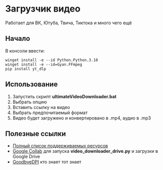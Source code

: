 # Загрузчик видео #
Работает для ВК, Ютуба, Твича, Тиктока и много чего ещё
## Начало ##
В консоли ввести:
```
winget install -e --id Python.Python.3.10
winget install -e --id=Gyan.FFmpeg  
pip install yt_dlp
```
## Использование ##
1. Запустить скрипт **ultimateVideoDownloader.bat**
2. Выбрать опцию
2. Вставить ссылку на видео
3. Выбрать предпочитаемый формат
4. Видео будет загружено и конвертировано в .mp4, аудио в .mp3

## Полезные ссылки ##
- [Полный список поддерживаемых ресурсов](https://github.com/yt-dlp/yt-dlp/blob/master/supportedsites.md)
- [Google Collab](https://colab.research.google.com/) для запуска **video_downloader_drive.py** и загрузки в Google Drive
- [GoodbyeDPI](https://github.com/ValdikSS/GoodbyeDPI/releases) кто знает тот знает